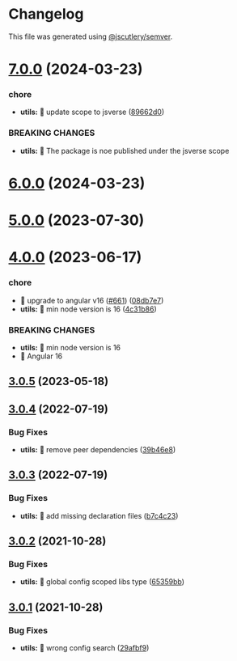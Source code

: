 # Changelog

This file was generated using [@jscutlery/semver](https://github.com/jscutlery/semver).

# [7.0.0](https://personal-github/jsverse/transloco/compare/transloco-utils-6.0.0...transloco-utils-7.0.0) (2024-03-23)


### chore

* **utils:** 🤖 update scope to jsverse ([89662d0](https://personal-github/jsverse/transloco/commit/89662d0d950d233bed5502fa7a182f42cdad2838))


### BREAKING CHANGES

* **utils:** 🧨 The package is noe published under the jsverse scope



# [6.0.0](https://personal-github/jsverse/transloco/compare/transloco-utils-5.0.0...transloco-utils-6.0.0) (2024-03-23)



# [5.0.0](https://github.com/ngneat/transloco/compare/transloco-utils-4.0.0...transloco-utils-5.0.0) (2023-07-30)

# [4.0.0](https://github.com/ngneat/transloco/compare/transloco-utils-3.0.5...transloco-utils-4.0.0) (2023-06-17)

### chore

- 🤖 upgrade to angular v16 ([#661](https://github.com/ngneat/transloco/issues/661)) ([08db7e7](https://github.com/ngneat/transloco/commit/08db7e7d1f64846fa0b07123dee8ff5bff20b4f0))
- **utils:** 🤖 min node version is 16 ([4c31b86](https://github.com/ngneat/transloco/commit/4c31b865ec57786ea961a414ef07510532afcddc))

### BREAKING CHANGES

- **utils:** 🧨 min node version is 16
- 🧨 Angular 16

## [3.0.5](https://github.com/ngneat/transloco/compare/transloco-utils-3.0.4...transloco-utils-3.0.5) (2023-05-18)

## [3.0.4](https://github.com/ngneat/transloco/compare/transloco-utils-3.0.3...transloco-utils-3.0.4) (2022-07-19)

### Bug Fixes

- **utils:** 🐛 remove peer dependencies ([39b46e8](https://github.com/ngneat/transloco/commit/39b46e871ddf73ac8e23ce3e169ba9c09c8c9f97))

## [3.0.3](https://github.com/ngneat/transloco/compare/transloco-utils-3.0.2...transloco-utils-3.0.3) (2022-07-19)

### Bug Fixes

- **utils:** 🐛 add missing declaration files ([b7c4c23](https://github.com/ngneat/transloco/commit/b7c4c23ba2c9b337615166f94106b416a4ed0377))

## [3.0.2](https://github.com/ngneat/transloco/compare/transloco-utils-3.0.1...transloco-utils-3.0.2) (2021-10-28)

### Bug Fixes

- **utils:** 🐛 global config scoped libs type ([65359bb](https://github.com/ngneat/transloco/commit/65359bb503a94dea9ff24b16fe2e06a3bb15cffc))

## [3.0.1](https://github.com/ngneat/transloco/compare/transloco-utils-3.0.0...transloco-utils-3.0.1) (2021-10-28)

### Bug Fixes

- **utils:** 🐛 wrong config search ([29afbf9](https://github.com/ngneat/transloco/commit/29afbf9164607c7e941451031a8f6bf426ff3a6d))
